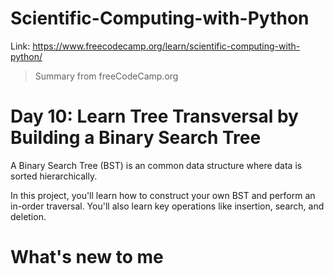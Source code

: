 # Scientific-Computing-with-Python
Link: https://www.freecodecamp.org/learn/scientific-computing-with-python/

 > Summary from freeCodeCamp.org

# Day 10: Learn Tree Transversal by Building a Binary Search Tree
A Binary Search Tree (BST) is an common data structure where data is sorted hierarchically.

In this project, you'll learn how to construct your own BST and perform an in-order traversal. You'll also learn key operations like insertion, search, and deletion.

# What's new to me

